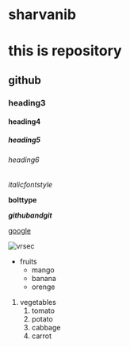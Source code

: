 # sharvanib
# this is repository
## github
### heading3
#### heading4
##### heading5
###### heading6
*italicfontstyle*

**bolttype**

***githubandgit***

[google](www.google.com)

![vrsec](https://www.credenc.com/images/colleges/velagapudi-ramakrishna-siddhartha-engineering-college-vrsec-vijayawada.jpg)

* fruits
  * mango
  * banana
  * orenge 
1. vegetables
    1. tomato
    2. potato
    3. cabbage
    4. carrot
   
